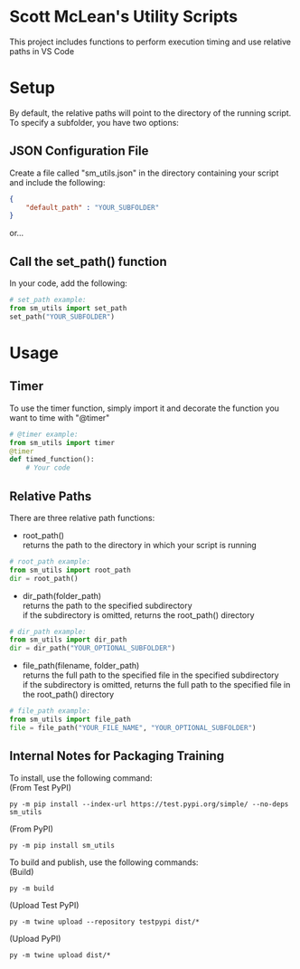 # Scott McLean's Utility Scripts

This project includes functions to perform execution timing and use relative paths in VS Code

# Setup

By default, the relative paths will point to the directory of the running script.  
To specify a subfolder, you have two options:

## JSON Configuration File
Create a file called "sm_utils.json" in the directory containing your script and include the following:
```json
{
    "default_path" : "YOUR_SUBFOLDER"
}
```

or...

## Call the set_path() function
In your code, add the following:
```py
# set_path example:
from sm_utils import set_path
set_path("YOUR_SUBFOLDER")
```

# Usage

## Timer
To use the timer function, simply import it and decorate the function you want to time with "@timer"
```python
# @timer example:
from sm_utils import timer
@timer
def timed_function():
    # Your code
```

## Relative Paths
There are three relative path functions:

- root_path()  
returns the path to the directory in which your script is running
```py
# root_path example:
from sm_utils import root_path
dir = root_path()
```

- dir_path(folder_path)  
returns the path to the specified subdirectory  
if the subdirectory is omitted, returns the root_path() directory
```py
# dir_path example:
from sm_utils import dir_path
dir = dir_path("YOUR_OPTIONAL_SUBFOLDER")
```

- file_path(filename, folder_path)  
returns the full path to the specified file in the specified subdirectory  
if the subdirectory is omitted, returns the full path to the specified file in the root_path() directory
```py
# file_path example:
from sm_utils import file_path
file = file_path("YOUR_FILE_NAME", "YOUR_OPTIONAL_SUBFOLDER")
```

## Internal Notes for Packaging Training

To install, use the following command:  
(From Test PyPI)
```
py -m pip install --index-url https://test.pypi.org/simple/ --no-deps sm_utils
```

(From PyPI)
```
py -m pip install sm_utils
```

To build and publish, use the following commands:  
(Build)
```
py -m build
```

(Upload Test PyPI)
```
py -m twine upload --repository testpypi dist/*
```

(Upload PyPI)
```
py -m twine upload dist/*
```
